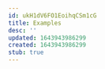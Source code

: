 ```yaml
---
id: ukH1dV6FO1EoihqCSm1cG
title: Examples
desc: ''
updated: 1643943986299
created: 1643943986299
stub: true
---
```


